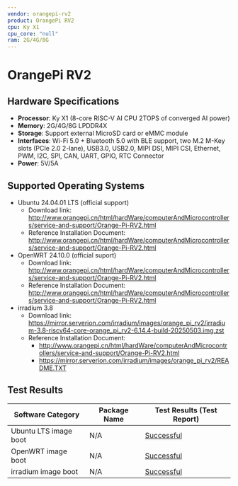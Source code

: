 ```yaml
---
vendor: orangepi-rv2
product: OrangePi RV2
cpu: Ky X1
cpu_core: "null"
ram: 2G/4G/8G
---
```


# OrangePi RV2

## Hardware Specifications

- **Processor**: Ky X1 (8-core RISC-V AI CPU 2TOPS of converged AI power)
- **Memory**: 2G/4G/8G LPDDR4X
- **Storage**: Support external MicroSD card or eMMC module
- **Interfaces**: Wi-Fi 5.0 + Bluetooth 5.0 with BLE support, two M.2 M-Key slots
(PCIe 2.0 2-lane), USB3.0, USB2.0, MIPI DSI, MIPI CSI, Ethernet, PWM, I2C, SPI, CAN, UART, GPIO, RTC Connector
- **Power**: 5V/5A

## Supported Operating Systems

- Ubuntu 24.04.01 LTS (official support)
  - Download link: <http://www.orangepi.cn/html/hardWare/computerAndMicrocontrollers/service-and-support/Orange-Pi-RV2.html>
  - Reference Installation Document: <http://www.orangepi.cn/html/hardWare/computerAndMicrocontrollers/service-and-support/Orange-Pi-RV2.html>
- OpenWRT 24.10.0 (official suport)
  - Download link: <http://www.orangepi.cn/html/hardWare/computerAndMicrocontrollers/service-and-support/Orange-Pi-RV2.html>
  - Reference Installation Document: <http://www.orangepi.cn/html/hardWare/computerAndMicrocontrollers/service-and-support/Orange-Pi-RV2.html>
- irradium 3.8
  - Download link: <https://mirror.serverion.com/irradium/images/orange_pi_rv2/irradium-3.8-riscv64-core-orange_pi_rv2-6.14.4-build-20250503.img.zst>
  - Reference Installation Document:
    - <http://www.orangepi.cn/html/hardWare/computerAndMicrocontrollers/service-and-support/Orange-Pi-RV2.html>
    - <https://mirror.serverion.com/irradium/images/orange_pi_rv2/README.TXT>

## Test Results

| Software Category     | Package Name     | Test Results (Test Report)                        |
| --------------------- | ---------------- | ------------------------------------------------- |
| Ubuntu LTS image boot | N/A              | [Successful][Ubuntu LTS]                          |
| OpenWRT image boot    | N/A              | [Successful][OpenWRT]                             |
| irradium image boot   | N/A              | [Successful][irradium]                            |

[Ubuntu LTS]: ./Ubuntu/README_LTS.md
[OpenWRT]: ./OpenWRT/README.md
[irradium]: ./irradium/README.md
